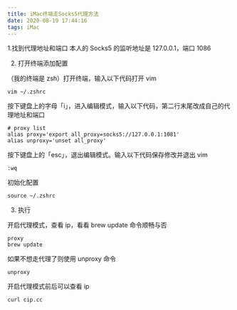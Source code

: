 ```yaml
---
title: iMac终端走Socks5代理方法
date: 2020-08-19 17:44:16
tags: iMac
---
```


1.找到代理地址和端口
本人的 Socks5 的监听地址是 127.0.0.1，端口 1086

2. 打开终端添加配置

（我的终端是 zsh）打开终端，输入以下代码打开 vim

```
vim ~/.zshrc
```

按下键盘上的字母「i」，进入编辑模式，输入以下代码，第二行末尾改成自己的代理地址和端口

```
# proxy list
alias proxy='export all_proxy=socks5://127.0.0.1:1081'
alias unproxy='unset all_proxy'
```

按下键盘上的「esc」，退出编辑模式。输入以下代码保存修改并退出 vim

```
:wq
```

初始化配置

```
source ~/.zshrc
```

3. 执行

开启代理模式，查看 ip，看看 brew update 命令顺畅与否

```
proxy
brew update
```

如果不想走代理了则使用 unproxy 命令

```
unproxy
```

开启代理模式前后可以查看 ip

```
curl cip.cc
```

<!-- more -->
